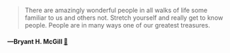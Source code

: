 > There are amazingly wonderful people in all walks of life some familiar to us and others not. Stretch yourself and really get to know people. People are in many ways one of our greatest treasures.
  #### —Bryant H. McGill [:scroll:](undefined)